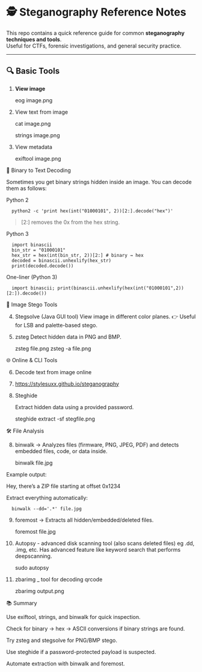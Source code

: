 # 🕵️ Steganography Reference Notes

This repo contains a quick reference guide for common **steganography techniques and tools**.  
Useful for CTFs, forensic investigations, and general security practice.

---

## 🔍 Basic Tools

1. **View image**
   
      eog image.png

3. View text from image

      cat image.png
   
      strings image.png


3. View metadata

      exiftool image.png




🧮 Binary to Text Decoding

Sometimes you get binary strings hidden inside an image.
You can decode them as follows:

Python 2

      python2 -c 'print hex(int("01000101", 2))[2:].decode("hex")'

> [2:] removes the 0x from the hex string.



Python 3

      import binascii
      bin_str = "01000101"
      hex_str = hex(int(bin_str, 2))[2:] # binary → hex
      decoded = binascii.unhexlify(hex_str)
      print(decoded.decode())

One-liner (Python 3)

      import binascii; print(binascii.unhexlify(hex(int("01000101",2))[2:]).decode())


🎨 Image Stego Tools

4. Stegsolve (Java GUI tool)
View image in different color planes.
👉 Useful for LSB and palette-based stego.


5. zsteg
Detect hidden data in PNG and BMP.

      zsteg file.png
      zsteg -a file.png



🌐 Online & CLI Tools

6. Decode text from image online
7. 
      https://stylesuxx.github.io/steganography


8. Steghide
   
      Extract hidden data using a provided password.

      steghide extract -sf stegfile.png



🛠️ File Analysis

8. binwalk → Analyzes files (firmware, PNG, JPEG, PDF) and detects embedded files, code, or data inside.

      binwalk file.jpg

Example output:

Hey, there’s a ZIP file starting at offset 0x1234

Extract everything automatically:

      binwalk --dd='.*' file.jpg

9. foremost → Extracts all hidden/embedded/deleted files.

      foremost file.jpg

10. Autopsy - advanced disk scanning tool (also scans deleted files) eg .dd, .img, etc. Has advanced feature like keyword search that performs deepscanning.

       sudo autopsy

12. zbarimg _ tool for decoding qrcode

       zbarimg output.png

    
📚 Summary

Use exiftool, strings, and binwalk for quick inspection.

Check for binary → hex → ASCII conversions if binary strings are found.

Try zsteg and stegsolve for PNG/BMP stego.

Use steghide if a password-protected payload is suspected.

Automate extraction with binwalk and foremost.
